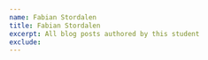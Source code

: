 ```yaml
---
name: Fabian Stordalen
title: Fabian Stordalen
excerpt: All blog posts authored by this student
exclude:
---
```

